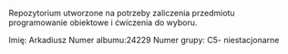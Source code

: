 Repozytorium utworzone na potrzeby zaliczenia przedmiotu programowanie obiektowe i ćwiczenia do wyboru.

Imię: Arkadiusz Numer albumu:24229 Numer grupy: C5- niestacjonarne
